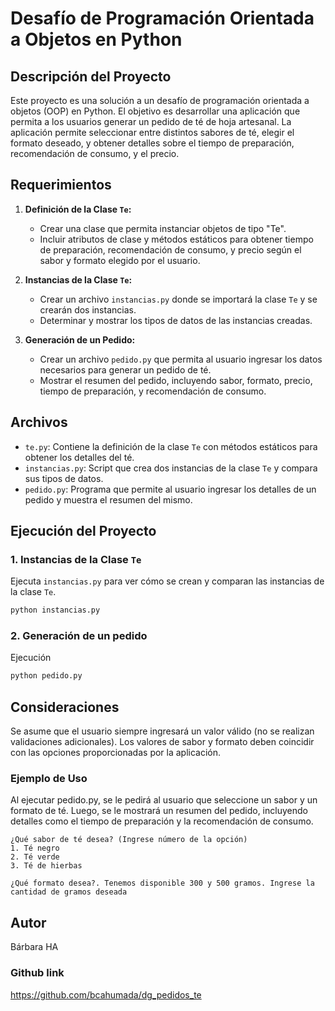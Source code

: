 # Desafío de Programación Orientada a Objetos en Python

## Descripción del Proyecto

Este proyecto es una solución a un desafío de programación orientada a objetos (OOP) en Python. El objetivo es desarrollar una aplicación que permita a los usuarios generar un pedido de té de hoja artesanal. La aplicación permite seleccionar entre distintos sabores de té, elegir el formato deseado, y obtener detalles sobre el tiempo de preparación, recomendación de consumo, y el precio.

## Requerimientos

1. **Definición de la Clase `Te`:**
   - Crear una clase que permita instanciar objetos de tipo "Te".
   - Incluir atributos de clase y métodos estáticos para obtener tiempo de preparación, recomendación de consumo, y precio según el sabor y formato elegido por el usuario.

2. **Instancias de la Clase `Te`:**
   - Crear un archivo `instancias.py` donde se importará la clase `Te` y se crearán dos instancias.
   - Determinar y mostrar los tipos de datos de las instancias creadas.

3. **Generación de un Pedido:**
   - Crear un archivo `pedido.py` que permita al usuario ingresar los datos necesarios para generar un pedido de té.
   - Mostrar el resumen del pedido, incluyendo sabor, formato, precio, tiempo de preparación, y recomendación de consumo.

## Archivos

- `te.py`: Contiene la definición de la clase `Te` con métodos estáticos para obtener los detalles del té.
- `instancias.py`: Script que crea dos instancias de la clase `Te` y compara sus tipos de datos.
- `pedido.py`: Programa que permite al usuario ingresar los detalles de un pedido y muestra el resumen del mismo.

## Ejecución del Proyecto

### 1. Instancias de la Clase `Te`

Ejecuta `instancias.py` para ver cómo se crean y comparan las instancias de la clase `Te`.

```bash
python instancias.py
```

### 2. Generación de un pedido

Ejecución

```bash
python pedido.py
```

## Consideraciones
Se asume que el usuario siempre ingresará un valor válido (no se realizan validaciones adicionales).
Los valores de sabor y formato deben coincidir con las opciones proporcionadas por la aplicación.

### Ejemplo de Uso
Al ejecutar pedido.py, se le pedirá al usuario que seleccione un sabor y un formato de té. Luego, se le mostrará un resumen del pedido, incluyendo detalles como el tiempo de preparación y la recomendación de consumo.

```text
¿Qué sabor de té desea? (Ingrese número de la opción)
1. Té negro 
2. Té verde 
3. Té de hierbas

¿Qué formato desea?. Tenemos disponible 300 y 500 gramos. Ingrese la cantidad de gramos deseada
```

## Autor
Bárbara HA

### Github link
https://github.com/bcahumada/dg_pedidos_te
